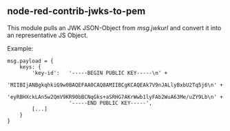 ## node-red-contrib-jwks-to-pem

This module pulls an JWK JSON-Object from *msg.jwkurl* and convert it into an representative JS Object.

Example:
```
msg.payload = {
    keys: {
        'key-id':   '-----BEGIN PUBLIC KEY-----\n' +
                    'MIIBIjANBgkqhkiG9w0BAQEFAAOCAQ8AMIIBCgKCAQEAk7V9nJALlyBxbU2Tq5j6\n' +
                    'eyRBHXckLAn5w2QmV9KR90bBCNqGks+aSRHG7AKrWwb1lyFAb2WuA63Me/uZY9Lb\n' +
                    '-----END PUBLIC KEY-----',
        [...]
    }
}
```
